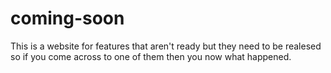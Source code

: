 # coming-soon
This is a website for features that aren't ready but they need to be realesed so if you come across to one of them then you now what happened.
